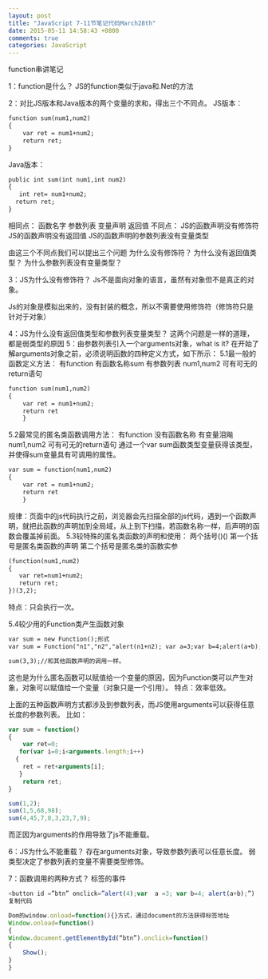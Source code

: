 ```yaml
---
layout: post
title: "JavaScript 7-11节笔记代码March28th"
date: 2015-05-11 14:58:43 +0800
comments: true
categories: JavaScript
---
```

<!--more-->
function串讲笔记

1：function是什么？
     JS的function类似于java和.Net的方法

2：对比JS版本和Java版本的两个变量的求和，得出三个不同点。
JS版本：
```html
function sum(num1,num2)
{
    var ret = num1+num2;
    return ret;
}
```
Java版本：
```html
public int sum(int num1,int num2)
{
   int ret= num1+num2;
  return ret;
}
```

相同点：
函数名字
参数列表
变量声明
返回值
不同点：
JS的函数声明没有修饰符
JS的函数声明没有返回值
JS的函数声明的参数列表没有变量类型


由这三个不同点我们可以提出三个问题
为什么没有修饰符？
为什么没有返回值类型？
为什么参数列表没有变量类型？


3：JS为什么没有修饰符？
Js不是面向对象的语言，虽然有对象但不是真正的对象。

Js的对象是模拟出来的，没有封装的概念，所以不需要使用修饰符（修饰符只是针对于对象）

4：JS为什么没有返回值类型和参数列表变量类型？
这两个问题是一样的道理，都是弱类型的原因
5：由参数列表引入一个arguments对象，what is it?
  在开始了解arguments对象之前，必须说明函数的四种定义方式，如下所示：
5.1最一般的函数定义方法：
有function
有函数名称sum
有参数列表 num1,num2
可有可无的return语句
```html
function sum(num1,num2)
{
    var ret = num1+num2;
    return ret
    }
```
5.2最常见的匿名类函数调用方法：
有function
没有函数名称
有变量泪飚 num1,num2
可有可无的return语句
通过一个var sum函数类型变量获得该类型，并使得sum变量具有可调用的属性。
```html
var sum = function(num1,num2)
{
    var ret = num1+num2;
    return ret
    }
```
规律：页面中的js代码执行之前，浏览器会先扫描全部的js代码，遇到一个函数声明，就把此函数的声明加到全局域，从上到下扫描，若函数名称一样，后声明的函数会覆盖掉前面。
5.3较特殊的匿名类函数的声明和使用：
两个括号()()
第一个括号是匿名类函数的声明
第二个括号是匿名类的函数实参
```html
(function(num1,num2)
{
   var ret=num1+num2;
   return ret;
})(3,2);
```
特点：只会执行一次。

5.4较少用的Function类产生函数对象

```html
var sum = new Function();形式
var sum = Function("n1","n2","alert(n1+n2); var a=3;var b=4;alert(a+b);")

sum(3,3);//和其他函数声明的调用一样。
```

这也是为什么匿名函数可以赋值给一个变量的原因，因为Function类可以产生对象，对象可以赋值给一个变量（对象只是一个引用）。
特点：效率低效。


上面的五种函数声明方式都涉及到参数列表，而JS使用arguments可以获得任意长度的参数列表。
比如：
```javascript
var sum = function()
{
    var ret=0;
   for(var i=0;i<arguments.length;i++)
  {
    ret = ret+arguments[i];  
   }
    return ret;
}

sum(1,2);
sum(1,5,68,98);
sum(4,45,7,8,3,23,7,9);
```

而正因为arguments的作用导致了js不能重载。


6：JS为什么不能重载？
存在arguments对象，导致参数列表可以任意长度。
弱类型决定了参数列表的变量不需要类型修饰。

7：函数调用的两种方式？
标签的事件
```javascript
<button id =”btn” onclick=”alert(4);var  a =3; var b=4; alert(a+b);”)
复制代码

Dom的window.onload=function(){}方式，通过document的方法获得标签地址
Window.onload=function()
{
Window.document.getElementById(“btn”).onclick=function()
{
    Show();
}
}
```


